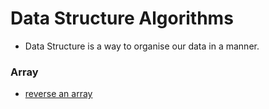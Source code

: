 # Data Structure Algorithms
* Data Structure is a way to organise our data in a manner.

### Array
* [reverse an array](./Array/Reverse-an-array/reverseArray.js)